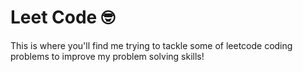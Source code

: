 # Leet Code 🤓

This is where you'll find me trying to tackle some of leetcode coding problems to 
improve my problem solving skills!
